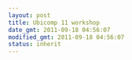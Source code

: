 ```yaml
---
layout: post
title: Ubicomp 11 workshop
date_gmt: 2011-09-18 04:56:07
modified_gmt: 2011-09-18 04:56:07
status: inherit
---
```


